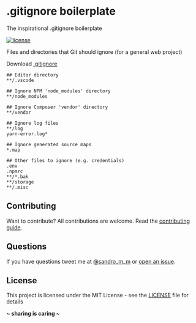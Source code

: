 # **.gitignore** boilerplate

The inspirational .gitignore boilerplate

[![license](https://img.shields.io/badge/License-MIT-blue.svg?style=flat)](LICENSE)

Files and directories that Git should ignore (for a general web project)

Download [.gitignore](.gitignore)

```
## Editor directory
**/.vscode

## Ignore NPM 'node_modules' directory
**/node_modules

## Ignore Composer 'vendor' directory
**/vendor

## Ignore log files
**/log
yarn-error.log*

## Ignore generated source maps
*.map

## Other files to ignore (e.g. credentials)
.env
.npmrc
**/*.bak
**/storage
**/.misc
```

## Contributing

Want to contribute? All contributions are welcome. Read the [contributing guide](CONTRIBUTING.md).

## Questions

If you have questions tweet me at [@sandro_m_m](https://twitter.com/sandro_m_m) or [open an issue](../../issues/new).

## License

This project is licensed under the MIT License - see the [LICENSE](LICENSE) file for details

**~ sharing is caring ~**
